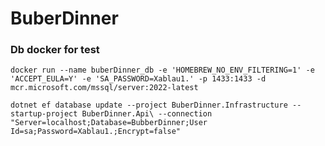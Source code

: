 # BuberDinner

### Db docker for test
```shell
docker run --name buberDinner_db -e 'HOMEBREW_NO_ENV_FILTERING=1' -e 'ACCEPT_EULA=Y' -e 'SA_PASSWORD=Xablau1.' -p 1433:1433 -d mcr.microsoft.com/mssql/server:2022-latest
```

```shell
dotnet ef database update --project BuberDinner.Infrastructure --startup-project BuberDinner.Api\ --connection "Server=localhost;Database=BubberDinner;User Id=sa;Password=Xablau1.;Encrypt=false"
```
